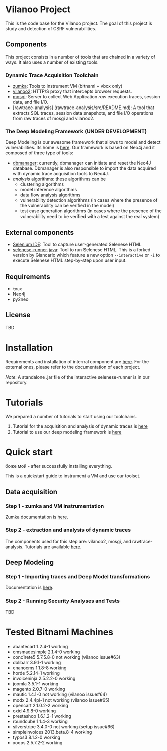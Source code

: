 # Vilanoo Project

This is the code base for the Vilanoo project. The goal of this project is study and detection of CSRF vulnerabilities.

## Components

This project consists in a number of tools that are chained in a variety of ways. It also uses a number of existing tools.

### Dynamic Trace Acquisition Toolchain

 * [zumka](zumka/README.md): Tools to instrument VM (bitnami + vbox only)
 * [vilanoo2](vilanoo2/src/README.md): HTTP/S proxy that intercepts browser requests.
 * [mosgi](mosgi/src/README.md): Server to collect Web Application *raw* execution traces, session data, and file I/O.
 * [rawtrace-analysis] (rawtrace-analysis/src/README.md): A tool that extracts SQL traces, session data snapshots, and file I/O operations from raw traces of mosgi and vilanoo2.
 
### The Deep Modeling Framework  (UNDER DEVELOPMENT)

Deep Modeling is our awesome framework that allows to model and detect vulnerabilities. Its home is [here](deep-modeling/README.md). Our framework is based on Neo4j and it composed of three type of tools:

 * [dbmanager](deep-modeling/dbmanager.py): currently, dbmanager can initiate and reset the Neo4J database. Dbmanager is also responsible to import the data acquired with dynamic trace acquisition tools to Neo4J.
 * *analysis* algorithms: these algorithms can be
   * clustering algorithms
   * model inference algorithms
   * data flow analysis algorithms
   * vulnerability detection algorithms (in cases where the presence of the vulnerability can be verified in the model)
   * test case generation algorithms (in cases where the presence of the vulnerability need to be verified with a test against the real system)


## External components
 
 * [Selenium IDE](http://www.seleniumhq.org/download/): Tool to capture 
 user-generated Selenese HTML
 * [selenese-runner-java](https://github.com/tgianko/selenese-runner-java/tree/newfeat/interactive): 
 Tool to run Selenese HTML. This is a forked version by Giancarlo which feature
 a new option `--interactive` or `-i` to execute Selenese HTML step-by-step
 upon user input.

## Requirements

 * `tmux`
 * Neo4j
 * py2neo

## License
  TBD

# Installation

Requirements and installation of internal component are [here](INSTALL.md).
For the external ones, please refer to the documentation of each project.

*Note*: A standalone .jar file of the interactive selenese-runner is in our 
repository.

# Tutorials

We prepared a number of tutorials to start using our toolchains. 

 1. Tutorial for the acquisition and analysis of dynamic traces is [here](docs/TRACE_ACQUISITION.md)
 2. Tutorial to use our deep modeling framework is [here](docs/DEEP_MODELING.md)

# Quick start

боже мой - after successfully installing everything.

This is a quickstart guide to instrument a VM and use our toolset. 

## Data acquisition

### Step 1 - zumka and VM instrumentation

Zumka documentation is [here](zumka/README.md).

### Step 2 - extraction and analysis of dynamic traces

The components used for this step are: vilanoo2, mosgi, and rawtrace-analysis. Tutorials are available [here](docs/TRACE_ACQUISITION.md).

## Deep Modeling

### Step 1 - Importing traces and Deep Model transformations

Documentation is [here](deep-modeling/README.md).

### Step 2 - Running Security Analyses and Tests 

TBD

# Tested Bitnami Machines

* abantecart         1.2.4-1    working
* cmsmadesimple      2.1.4-0    working
* conc1rete5         5.7.5.8-0  not working (vilanoo issue#63)
* dolibarr       3.9.1-1    working
* enanocms       1.1.8-8    working
* horde          5.2.14-1   working
* invoiceninja       2.5.2.2-0  working
* joomla             3.5.1-1    working
* magento            2.0.7-0    working 
* mautic             1.4.1-0    not working (vilanoo issue#64)
* modx           2.4.4pl-1  not working (vilanoo issue#65)
* opencart       2.1.0.2-2  working
* oxid           4.9.8-0    working
* prestashop         1.6.1.2-1  working
* roundcube      1.1.4-3    working
* silverstripe       3.4.0-0    not working (setup issue#66)
* simpleinvoices         2013.beta.8-4  working
* typos3             8.1.2-0    working
* xoops          2.5.7.2-2  working
